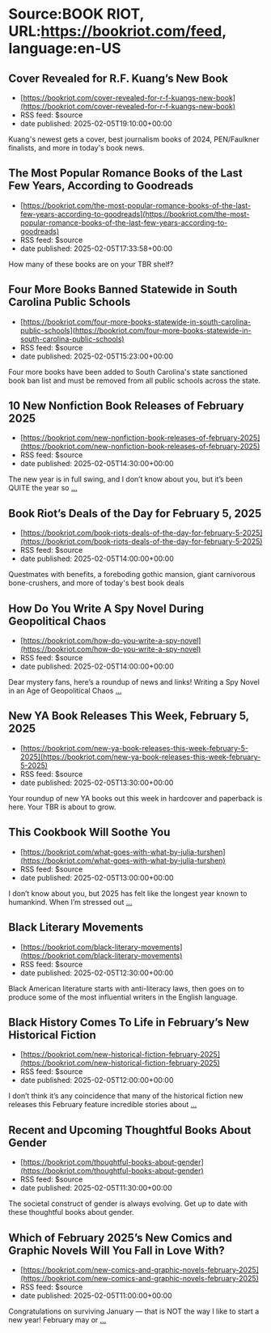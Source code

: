 # Source:BOOK RIOT, URL:https://bookriot.com/feed, language:en-US

## Cover Revealed for R.F. Kuang’s New Book
 - [https://bookriot.com/cover-revealed-for-r-f-kuangs-new-book](https://bookriot.com/cover-revealed-for-r-f-kuangs-new-book)
 - RSS feed: $source
 - date published: 2025-02-05T19:10:00+00:00

Kuang's newest gets a cover, best journalism books of 2024, PEN/Faulkner finalists, and more in today's book news.

## The Most Popular Romance Books of the Last Few Years, According to Goodreads
 - [https://bookriot.com/the-most-popular-romance-books-of-the-last-few-years-according-to-goodreads](https://bookriot.com/the-most-popular-romance-books-of-the-last-few-years-according-to-goodreads)
 - RSS feed: $source
 - date published: 2025-02-05T17:33:58+00:00

How many of these books are on your TBR shelf?

## Four More Books Banned Statewide in South Carolina Public Schools
 - [https://bookriot.com/four-more-books-statewide-in-south-carolina-public-schools](https://bookriot.com/four-more-books-statewide-in-south-carolina-public-schools)
 - RSS feed: $source
 - date published: 2025-02-05T15:23:00+00:00

Four more books have been added to South Carolina's state sanctioned book ban list and must be removed from all public schools across the state.

## 10 New Nonfiction Book Releases of February 2025
 - [https://bookriot.com/new-nonfiction-book-releases-of-february-2025](https://bookriot.com/new-nonfiction-book-releases-of-february-2025)
 - RSS feed: $source
 - date published: 2025-02-05T14:30:00+00:00

The new year is in full swing, and I don&#8217;t know about you, but it&#8217;s been QUITE the year so <a class="read-more" href="https://bookriot.com/new-nonfiction-book-releases-of-february-2025/">...</a>

## Book Riot’s Deals of the Day for February 5, 2025
 - [https://bookriot.com/book-riots-deals-of-the-day-for-february-5-2025](https://bookriot.com/book-riots-deals-of-the-day-for-february-5-2025)
 - RSS feed: $source
 - date published: 2025-02-05T14:00:00+00:00

Questmates with benefits, a foreboding gothic mansion, giant carnivorous bone-crushers, and more of today's best book deals

## How Do You Write A Spy Novel During Geopolitical Chaos
 - [https://bookriot.com/how-do-you-write-a-spy-novel](https://bookriot.com/how-do-you-write-a-spy-novel)
 - RSS feed: $source
 - date published: 2025-02-05T14:00:00+00:00

Dear mystery fans, here’s a roundup of news and links! Writing a Spy Novel in an Age of Geopolitical Chaos <a class="read-more" href="https://bookriot.com/how-do-you-write-a-spy-novel/">...</a>

## New YA Book Releases This Week, February 5, 2025
 - [https://bookriot.com/new-ya-book-releases-this-week-february-5-2025](https://bookriot.com/new-ya-book-releases-this-week-february-5-2025)
 - RSS feed: $source
 - date published: 2025-02-05T13:30:00+00:00

Your roundup of new YA books out this week in hardcover and paperback is here. Your TBR is about to grow.

## This Cookbook Will Soothe You
 - [https://bookriot.com/what-goes-with-what-by-julia-turshen](https://bookriot.com/what-goes-with-what-by-julia-turshen)
 - RSS feed: $source
 - date published: 2025-02-05T13:00:00+00:00

I don&#8217;t know about you, but 2025 has felt like the longest year known to humankind. When I&#8217;m stressed out <a class="read-more" href="https://bookriot.com/what-goes-with-what-by-julia-turshen/">...</a>

## Black Literary Movements
 - [https://bookriot.com/black-literary-movements](https://bookriot.com/black-literary-movements)
 - RSS feed: $source
 - date published: 2025-02-05T12:30:00+00:00

Black American literature starts with anti-literacy laws, then goes on to produce some of the most influential writers in the English language.

## Black History Comes To Life in February’s New Historical Fiction
 - [https://bookriot.com/new-historical-fiction-february-2025](https://bookriot.com/new-historical-fiction-february-2025)
 - RSS feed: $source
 - date published: 2025-02-05T12:00:00+00:00

I don&#8217;t think it&#8217;s any coincidence that many of the historical fiction new releases this February feature incredible stories about <a class="read-more" href="https://bookriot.com/new-historical-fiction-february-2025/">...</a>

## Recent and Upcoming Thoughtful Books About Gender
 - [https://bookriot.com/thoughtful-books-about-gender](https://bookriot.com/thoughtful-books-about-gender)
 - RSS feed: $source
 - date published: 2025-02-05T11:30:00+00:00

The societal construct of gender is always evolving. Get up to date with these thoughtful books about gender.

## Which of February 2025’s New Comics and Graphic Novels Will You Fall in Love With?
 - [https://bookriot.com/new-comics-and-graphic-novels-february-2025](https://bookriot.com/new-comics-and-graphic-novels-february-2025)
 - RSS feed: $source
 - date published: 2025-02-05T11:00:00+00:00

Congratulations on surviving January &#8212; that is NOT the way I like to start a new year! February may or <a class="read-more" href="https://bookriot.com/new-comics-and-graphic-novels-february-2025/">...</a>

